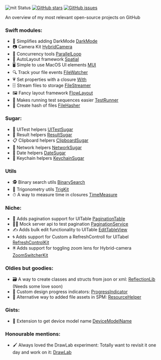 ![mit Status](https://img.shields.io/badge/License-MIT-brightgreen.svg) 
[![GitHub stars](https://img.shields.io/github/stars/eonist/swift-utils.svg?style=flat-square)](https://github.com/eonist/swift-utils/stargazers)
[![GitHub issues](https://img.shields.io/github/issues/eonist/swift-utils.svg?style=flat-square)](https://github.com/eonist/swift-utils/issues)

An overview of my most relevant open-source projects on GitHub <!--more-->

### Swift modules:
- 🔦 Simplifies adding DarkMode [DarkMode](https://github.com/sentryco/DarkMode)
- 📷 Camera Kit [HybridCamera](https://github.com/eonist/Hybrid-Camera)
- 💞 Concurrency tools [ParallelLoop](https://github.com/eonist/ParallelLoop)
- 📏 AutoLayout framework [Spatial](https://github.com/eonist/Spatial)
- 🖥 Simple to use MacOS UI elements [MUI](https://github.com/eonist/MUI)
- 🔍 Track your file events [FileWatcher](https://github.com/eonist/FileWatcher)
- 💗 Set properties with a closure [With](https://github.com/eonist/With)
- 🗄 Stream files to storage [FileStreamer](https://github.com/eonist/FileStreamer)
- 🖼 Fancy layout framework [FlowLayout](https://github.com/eonist/FlowLayout)
- 🏃 Makes running test sequences easier [TestRunner](https://github.com/eonist/TestRunner)
- 🧬 Create hash of files [FileHasher](https://github.com/eonist/FileHasher)

### Sugar:
- 🧪 UITest helpers [UITestSugar](https://github.com/eonist/UITestSugar)
- 🔸 Result helpers [ResultSugar](https://github.com/eonist/ResultSugar)
- 📋 Clipboard helpers [ClipboardSugar](https://github.com/eonist/ClipboardSugar)
- 🔌 Network helpers [NetworkSugar](https://github.com/eonist/NetworkSugar)
- 📆 Date helpers [DateSugar](https://github.com/eonist/DateSugar)
- 🔑 Keychain helpers [KeychainSugar](https://github.com/eonist/KeychainSugar)

### Utils
- 🕵️ Binary search utils [BinarySearch](https://github.com/eonist/BinarySearch)
- 📐 Trigonometry utils [TrigKit](https://github.com/eonist/TrigKit)
- ⏱ A way to measure time in closures [TimeMeasure](https://github.com/eonist/TimeMeasure)

### Niche:
- 📜 Adds pagination support for UITable [PaginationTable](https://github.com/eonist/PaginationTable)
- 👨‍🔬 Mock server api to test pagination [PaginationService](https://github.com/eonist/PaginationService)
- ✍️ Adds bulk edit functionality to UITable [EditTableView](https://github.com/eonist/EditTableView)
- 🌀 Adds support for Custom a RefreshControll for UITabel [RefreshControlKit](https://github.com/eonist/RefreshControlKit)
- 🖲 Adds support for toggling zoom lens for Hybrid-camera [ZoomSwitcherKit](https://github.com/eonist/ZoomSwitcherKit)

### Oldies but goodies:
- 🗃 A way to create classes and structs from json or xml: [ReflectionLib](https://github.com/eonist/ReflectionLib)  (Needs some love soon)
- 🎨 Custom design progress indicators: [ProgressIndicator](https://github.com/eonist/ProgressIndicator)
- 🎒 Alternative way to added file assets in SPM: [ResourceHelper](https://github.com/eonist/ResourceHelper)

### Gists:
- 📱 Extension to get device model name [DeviceModelName](https://github.com/eonist/DeviceModelName)

### Honourable mentions:
- 🖌 Always loved the DrawLab experiment: Totally want to revisit it one day and work on it:
[DrawLab](https://github.com/eonist/DrawLab)
